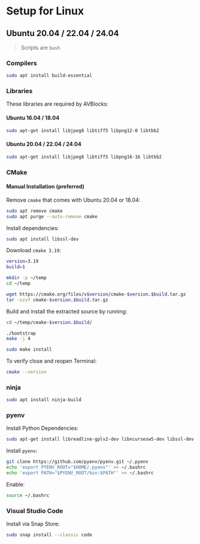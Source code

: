 # Setup for Linux

## Ubuntu 20.04 / 22.04 / 24.04

> Scripts are `bash`

### Compilers

```bash
sudo apt install build-essential
```

### Libraries

These libraries are required by AVBlocks:

#### Ubuntu 16.04 / 18.04

```bash
sudo apt-get install libjpeg8 libtiff5 libpng12-0 libtbb2
```

#### Ubuntu 20.04 / 22.04 / 24.04

```bash
sudo apt-get install libjpeg8 libtiff5 libpng16-16 libtbb2
```

### CMake

#### Manual Installation (preferred)

Remove `cmake` that comes with Ubuntu 20.04 or 18.04:

```bash
sudo apt remove cmake
sudo apt purge --auto-remove cmake
```

Install dependencies:

```bash
sudo apt install libssl-dev
```

Download `cmake 3.19`:

```bash
version=3.19
build=1

mkdir -p ~/temp
cd ~/temp

wget https://cmake.org/files/v$version/cmake-$version.$build.tar.gz
tar -xzvf cmake-$version.$build.tar.gz
```

Build and install the extracted source by running:

```bash
cd ~/temp/cmake-$version.$build/

./bootstrap
make -j 4

sudo make install
```

To verify close and reopen Terminal:

```bash
cmake --version
```

### ninja

```bash
sudo apt install ninja-build
```

### pyenv

Install Python Dependencies:

```bash
sudo apt-get install libreadline-gplv2-dev libncursesw5-dev libssl-dev libsqlite3-dev tk-dev libgdbm-dev libc6-dev libbz2-dev
```

Install `pyenv`:

```bash
git clone https://github.com/pyenv/pyenv.git ~/.pyenv
echo 'export PYENV_ROOT="$HOME/.pyenv"' >> ~/.bashrc
echo 'export PATH="$PYENV_ROOT/bin:$PATH"' >> ~/.bashrc
```

Enable:

```bash
source ~/.bashrc
```

### Visual Studio Code

Install via Snap Store:

```bash
sudo snap install --classic code
```
